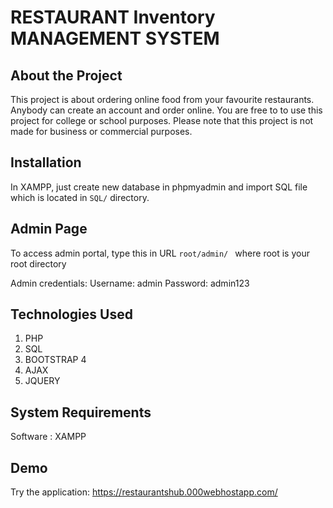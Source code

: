 # RESTAURANT Inventory MANAGEMENT SYSTEM

## About the Project

This project is about ordering online food from your favourite restaurants. Anybody can create an account and order online. You are free to to use this project for college or school purposes. Please note that this project is not made for business or commercial purposes.





## Installation

In XAMPP, just create new database in phpmyadmin and import SQL file which is located in `SQL/` directory.

## Admin Page

To access admin portal, type this in URL `root/admin/ ` where root is your root directory

Admin credentials: Username: admin Password: admin123

## Technologies Used

1. PHP
2. SQL
3. BOOTSTRAP 4
4. AJAX
5. JQUERY

## System Requirements

Software : XAMPP 

## Demo

Try the application: https://restaurantshub.000webhostapp.com/
